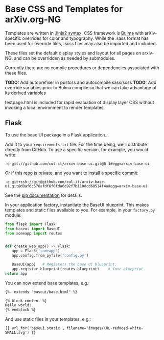 # Base CSS and Templates for arXiv.org-NG

Templates are written in [Jinja2 syntax](http://jinja.pocoo.org/docs/2.9/). CSS
framework is [Bulma](http://bulma.io) with arXiv-specific overrides for color
and typography. While the .sass format has been used for override files, .scss
files may also be imported and included.

These files set the default display styles and layout for all pages on
arxiv-NG, and can be overridden as needed by submodules.

Currently there are no compile procedures or dependencies associated with these
files.

**TODO:** Add autoprefixer in postcss and autocompile sass/scss
**TODO:** Add override variables prior to Bulma compile so that we can take
advantage of its derived variables

testpage.html is included for rapid evaluation of display layer CSS without
invoking a local environment to render templates.

## Flask

To use the base UI package in a Flask application...

Add it to your ``requirements.txt`` file. For the time being, we'll
distribute directly from GitHub. To use a specific version, for example, you
would write:

``-e git://github.com/cul-it/arxiv-base-ui.git@0.1#egg=arxiv-base-ui``

Or if this repo is private, and you want to install a specific commit:

``-e git+ssh://git@github.com/cul-it/arxiv-base-ui.git@d9af6c670afdf6f0fda6d92f7b110dcd60514f4a#egg=arxiv-base-ui``

See the [pip documentation](https://pip.pypa.io/en/latest/reference/pip_install/#git)
for details.

In your application factory, instantiate the BaseUI blueprint. This makes
templates and static files available to you. For example, in your
``factory.py`` module:

```python
from flask import Flask
from baseui import BaseUI
from someapp import routes


def create_web_app() -> Flask:
   app = Flask('someapp')
   app.config.from_pyfile('config.py')

   BaseUI(app)   # Registers the base UI blueprint.
   app.register_blueprint(routes.blueprint)    # Your blueprint.
return app
```

You can now extend base templates, e.g.:

```html
{%- extends "baseui/base.html" %}

{% block content %}
Hello world!
{% endblock %}
```

And use static files in your templates, e.g.:

```
{{ url_for('baseui.static', filename='images/CUL-reduced-white-SMALL.svg') }}
```
